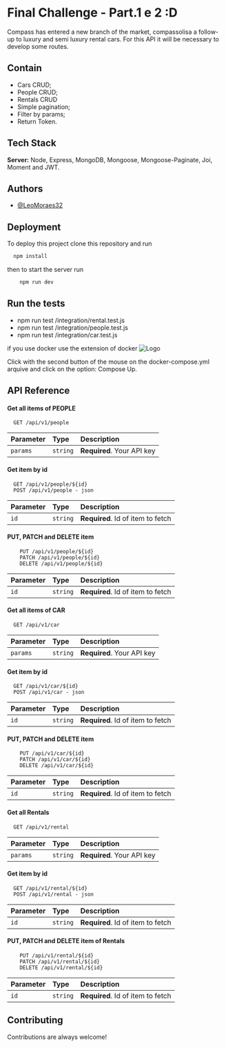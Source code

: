 
# Final Challenge - Part.1 e 2 :D

Compass has entered a new branch of the market, compassolisa a follow-up to luxury and semi luxury rental cars. For this API it will be necessary to develop some routes.



## Contain

 - Cars CRUD;
 - People CRUD;
 - Rentals CRUD
 - Simple pagination;
 - Filter by params;
 - Return Token.


## Tech Stack

**Server:** Node, Express, MongoDB, Mongoose, Mongoose-Paginate, Joi, Moment and JWT.



## Authors

- [@LeoMoraes32](https://github.com/LeoMoraes32)


## Deployment

To deploy this project clone this repository and run

```bash
  npm install 
```

then to start the server run

```bash
    npm run dev
```

## Run the tests

 - npm run test /integration/rental.test.js
 - npm run test /integration/people.test.js
 - npm run test /integration/car.test.js

if you use docker use the extension of docker 
![Logo](https://encrypted-tbn0.gstatic.com/images?q=tbn:ANd9GcQTsBvn9I2b74xUSSIeBV775s36ZqxkuEN6xA&usqp=CAU)


Click with the second button of the mouse on the docker-compose.yml arquive and click on the option: Compose Up.
## API Reference

#### Get all items of PEOPLE

```http
  GET /api/v1/people
```

| Parameter | Type     | Description                |
| :-------- | :------- | :------------------------- |
| `params` | `string` | **Required**. Your API key |

#### Get item by id

```http
  GET /api/v1/people/${id}
  POST /api/v1/people - json
```

| Parameter | Type     | Description                       |
| :-------- | :------- | :-------------------------------- |
| `id`      | `string` | **Required**. Id of item to fetch |

#### PUT, PATCH and DELETE item

```http
    PUT /api/v1/people/${id} 
    PATCH /api/v1/people/${id}
    DELETE /api/v1/people/${id}
```

| Parameter | Type     | Description                       |
| :-------- | :------- | :-------------------------------- |
| `id`      | `string` | **Required**. Id of item to fetch |

#### Get all items of CAR

```http
  GET /api/v1/car
```

| Parameter | Type     | Description                |
| :-------- | :------- | :------------------------- |
| `params` | `string` | **Required**. Your API key |

#### Get item by id

```http
  GET /api/v1/car/${id}
  POST /api/v1/car - json
```

| Parameter | Type     | Description                       |
| :-------- | :------- | :-------------------------------- |
| `id`      | `string` | **Required**. Id of item to fetch |

#### PUT, PATCH and DELETE item

```http
    PUT /api/v1/car/${id} 
    PATCH /api/v1/car/${id}
    DELETE /api/v1/car/${id}
```

| Parameter | Type     | Description                       |
| :-------- | :------- | :-------------------------------- |
| `id`      | `string` | **Required**. Id of item to fetch |


#### Get all Rentals 

```http
  GET /api/v1/rental
```

| Parameter | Type     | Description                |
| :-------- | :------- | :------------------------- |
| `params` | `string` | **Required**. Your API key |

#### Get item by id

```http
  GET /api/v1/rental/${id}
  POST /api/v1/rental - json
```

| Parameter | Type     | Description                       |
| :-------- | :------- | :-------------------------------- |
| `id`      | `string` | **Required**. Id of item to fetch |

#### PUT, PATCH and DELETE item of Rentals

```http
    PUT /api/v1/rental/${id} 
    PATCH /api/v1/rental/${id}
    DELETE /api/v1/rental/${id}
```

| Parameter | Type     | Description                       |
| :-------- | :------- | :-------------------------------- |
| `id`      | `string` | **Required**. Id of item to fetch |

## Contributing

Contributions are always welcome!

